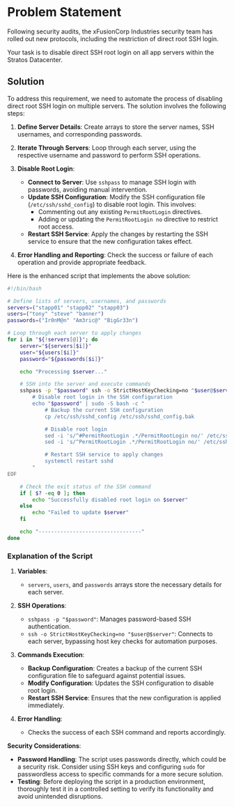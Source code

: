 # Problem Statement
Following security audits, the xFusionCorp Industries security team has rolled out new protocols, including the restriction of direct root SSH login.

Your task is to disable direct SSH root login on all app servers within the Stratos Datacenter.
## Solution

To address this requirement, we need to automate the process of disabling direct root SSH login on multiple servers. The solution involves the following steps:

1. **Define Server Details**: Create arrays to store the server names, SSH usernames, and corresponding passwords.

2. **Iterate Through Servers**: Loop through each server, using the respective username and password to perform SSH operations.

3. **Disable Root Login**:
   - **Connect to Server**: Use `sshpass` to manage SSH login with passwords, avoiding manual intervention.
   - **Update SSH Configuration**: Modify the SSH configuration file (`/etc/ssh/sshd_config`) to disable root login. This involves:
     - Commenting out any existing `PermitRootLogin` directives.
     - Adding or updating the `PermitRootLogin no` directive to restrict root access.
   - **Restart SSH Service**: Apply the changes by restarting the SSH service to ensure that the new configuration takes effect.

4. **Error Handling and Reporting**: Check the success or failure of each operation and provide appropriate feedback.

Here is the enhanced script that implements the above solution:

```bash
#!/bin/bash

# Define lists of servers, usernames, and passwords
servers=("stapp01" "stapp02" "stapp03")
users=("tony" "steve" "banner")
passwords=("Ir0nM@n" "Am3ric@" "BigGr33n")

# Loop through each server to apply changes
for i in "${!servers[@]}"; do
    server="${servers[$i]}"
    user="${users[$i]}"
    password="${passwords[$i]}"

    echo "Processing $server..."

    # SSH into the server and execute commands
    sshpass -p "$password" ssh -o StrictHostKeyChecking=no "$user@$server" <<EOF
        # Disable root login in the SSH configuration
        echo "$password" | sudo -S bash -c "
            # Backup the current SSH configuration
            cp /etc/ssh/sshd_config /etc/ssh/sshd_config.bak

            # Disable root login
            sed -i 's/^#PermitRootLogin .*/PermitRootLogin no/' /etc/ssh/sshd_config
            sed -i 's/^PermitRootLogin .*/PermitRootLogin no/' /etc/ssh/sshd_config

            # Restart SSH service to apply changes
            systemctl restart sshd
        "
EOF

    # Check the exit status of the SSH command
    if [ $? -eq 0 ]; then
        echo "Successfully disabled root login on $server"
    else
        echo "Failed to update $server"
    fi

    echo "---------------------------------"
done
```

### Explanation of the Script

1. **Variables**:
   - `servers`, `users`, and `passwords` arrays store the necessary details for each server.

2. **SSH Operations**:
   - `sshpass -p "$password"`: Manages password-based SSH authentication.
   - `ssh -o StrictHostKeyChecking=no "$user@$server"`: Connects to each server, bypassing host key checks for automation purposes.

3. **Commands Execution**:
   - **Backup Configuration**: Creates a backup of the current SSH configuration file to safeguard against potential issues.
   - **Modify Configuration**: Updates the SSH configuration to disable root login.
   - **Restart SSH Service**: Ensures that the new configuration is applied immediately.

4. **Error Handling**:
   - Checks the success of each SSH command and reports accordingly.

**Security Considerations**:

- **Password Handling**: The script uses passwords directly, which could be a security risk. Consider using SSH keys and configuring `sudo` for passwordless access to specific commands for a more secure solution.
- **Testing**: Before deploying the script in a production environment, thoroughly test it in a controlled setting to verify its functionality and avoid unintended disruptions.
